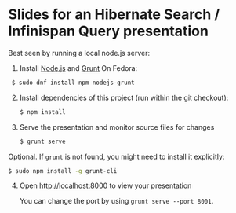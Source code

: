 # Slides for an Hibernate Search / Infinispan Query presentation

Best seen by running a local node.js server:

1. Install [Node.js](http://nodejs.org/) and [Grunt](http://gruntjs.com/getting-started#installing-the-cli)
   On Fedora:
  ```sh
   $ sudo dnf install npm nodejs-grunt
   ```

2. Install dependencies of this project (run within the git checkout):
   ```sh
   $ npm install
   ```

3. Serve the presentation and monitor source files for changes
   ```sh
   $ grunt serve
   ```

Optional. If `grunt` is not found, you might need to install it explicitly:
   ```sh
   $ sudo npm install -g grunt-cli
   ```

4. Open <http://localhost:8000> to view your presentation

   You can change the port by using `grunt serve --port 8001`.

